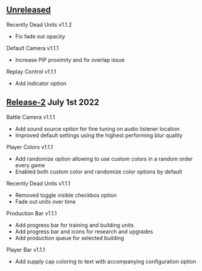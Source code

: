 ## [Unreleased]
Recently Dead Units v1.1.2
- Fix fade out opacity

Default Camera v1.1.1
- Increase PIP proximity and fix overlap issue

Replay Control v1.1.1
- Add indicator option

## [Release-2] July 1st 2022
Battle Camera v1.1.1
- Add sound source option for fine tuning on audio listener location
- Improved default settings using the highest performing blur quality

Player Colors v1.1.1
- Add randomize option allowing to use custom colors in a random order every game
- Enabled both custom color and randomize color options by default

Recently Dead Units v1.1.1
- Removed toggle visible checkbox option
- Fade out units over time

Production Bar v1.1.1
- Add progress bar for training and building units
- Add progress bar and icons for research and upgrades
- Add production queue for selected building

Player Bar v1.1.1
- Add supply cap coloring to text with accompanying configuration option

[Unreleased]: https://github.com/imbateam-gg/titan-reactor-official-plugins/compare/release-2...HEAD
[Release-2]: https://github.com/imbateam-gg/titan-reactor-official-plugins/compare/release-1...release-2
[Release-1]: https://github.com/imbateam-gg/titan-reactor-official-plugins/compare/522952d7...release-1